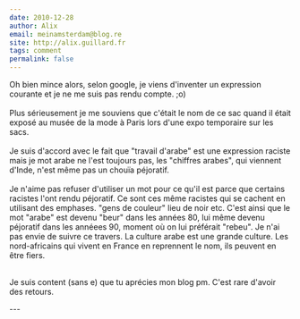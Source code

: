 ```yaml
---
date: 2010-12-28
author: Alix
email: meinamsterdam@blog.re
site: http://alix.guillard.fr
tags: comment
permalink: false
---
```


<p>
Oh bien mince alors, selon google, je viens d'inventer un expression courante et je ne me suis pas rendu compte. ;o)<br/><br/>
Plus sérieusement je me souviens que c'était le nom de ce sac quand il était exposé au musée de la mode à Paris lors d'une expo temporaire sur les sacs.<br/><br/>
Je suis d'accord avec le fait que "travail d'arabe" est une expression raciste mais je mot arabe ne l'est toujours pas, les "chiffres arabes", qui viennent d'Inde, n'est même pas un chouïa péjoratif.<br/><br/>
Je n'aime pas refuser d'utiliser un mot pour ce qu'il est parce que certains racistes l'ont rendu péjoratif. Ce sont ces même racistes qui se cachent en utilisant des emphases. "gens de couleur" lieu de noir etc. C'est ainsi que le mot "arabe" est devenu "beur" dans les années 80, lui même devenu péjoratif dans les annéees 90, moment où on lui préférait "rebeu". Je n'ai pas envie de suivre ce travers. La culture arabe est une grande culture. Les nord-africains qui vivent en France en reprennent le nom, ils peuvent en être fiers.<br/><br/>

Je suis content (sans e) que tu aprécies mon blog pm. C'est rare d'avoir des retours.
</p>
---